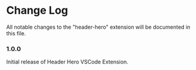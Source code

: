 # Change Log

All notable changes to the "header-hero" extension will be documented in this file.

### 1.0.0

Initial release of Header Hero VSCode Extension.
